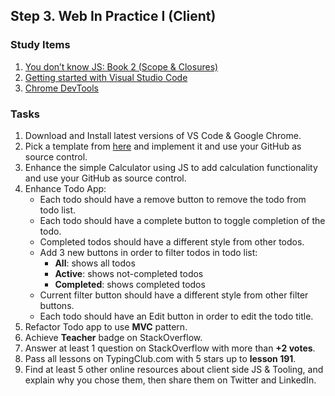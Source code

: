 ## Step 3. Web In Practice I (Client)


### Study Items  <!-- omit in toc -->

1. [You don’t know JS: Book 2 (Scope & Closures)](https://github.com/getify/You-Dont-Know-JS/blob/1st-ed/scope%20&%20closures/README.md#you-dont-know-js-scope--closures)
2. [Getting started with Visual Studio Code](https://code.visualstudio.com/docs/introvideos/basics)
3. [Chrome DevTools](https://developers.google.com/web/tools/chrome-devtools/)


### Tasks  <!-- omit in toc -->

   1. Download and Install latest versions of VS Code & Google Chrome. 
   2. Pick a template from [here](https://colorlib.com/wp/free-html5-admin-dashboard-templates/) and implement it and use your GitHub as source control.
   3. Enhance the simple Calculator using JS to add calculation functionality and use your GitHub as source control.
   4. Enhance Todo App:
      - Each todo should have a remove button to remove the todo from todo list.
      - Each todo should have a complete button to toggle completion of the todo. 
      - Completed todos should have a different style from other todos.
      - Add 3 new buttons in order to filter todos in todo list:
         - **All**: shows all todos
         - **Active**: shows not-completed todos
         - **Completed**: shows completed todos
      - Current filter button should have a different style from other filter buttons.
      - Each todo should have an Edit button in order to edit the todo title.
   5. Refactor Todo app to use **MVC** pattern.
   6. Achieve **Teacher** badge on StackOverflow.
   7. Answer at least 1 question on StackOverflow with more than **+2 votes**.
   8. Pass all lessons on TypingClub.com with 5 stars up to **lesson 191**.
   9. Find at least 5 other online resources about client side JS & Tooling, and explain why you chose them, then share them on Twitter and LinkedIn. 
